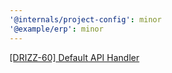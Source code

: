 ```yaml
---
'@internals/project-config': minor
'@example/erp': minor
---
```


[[DRIZZ-60] Default API Handler](https://app.plane.so/softnetics/browse/DRIZZ-60/)
